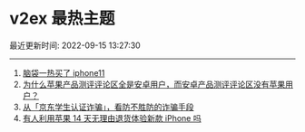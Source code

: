 # v2ex 最热主题

最近更新时间: 2022-09-15 13:27:30

--- 
1. [脑袋一热买了 iphone11](https://www.v2ex.com/t/880110) 
2. [为什么苹果产品测评评论区全是安卓用户，而安卓产品测评评论区没有苹果用户？](https://www.v2ex.com/t/880137) 
3. [从「京东学生认证诈骗」，看防不胜防的诈骗手段](https://www.v2ex.com/t/880154) 
4. [有人利用苹果 14 天无理由退货体验新款 iPhone 吗](https://www.v2ex.com/t/880171) 
